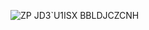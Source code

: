![ZP JD3`U1ISX BBLDJCZCNH](https://user-images.githubusercontent.com/114385287/194693385-0a72a927-2eff-463c-bc69-8bba8863f2b1.png)
